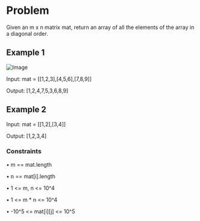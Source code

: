 # Problem

Given an m x n matrix mat, return an array of all the elements of the array in a diagonal order.

## Example 1

![Image](https://assets.leetcode.com/uploads/2021/04/10/diag1-grid.jpg)

Input: mat = [[1,2,3],[4,5,6],[7,8,9]]

Output: [1,2,4,7,5,3,6,8,9]

## Example 2

Input: mat = [[1,2],[3,4]]

Output: [1,2,3,4]
 
### Constraints

• m == mat.length

• n == mat[i].length

• 1 <= m, n <= 10^4

• 1 <= m * n <= 10^4

• -10^5 <= mat[i][j] <= 10^5
